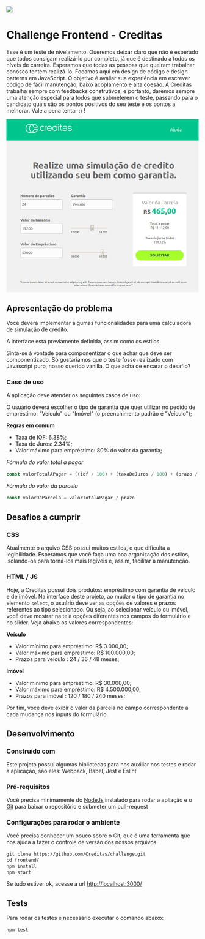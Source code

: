 <img src="https://www.creditas.com.br/static/images/logo-creditas-color-8367919c2a.svg" width="400">

# Challenge Frontend - Creditas
Esse é um teste de nivelamento. Queremos deixar claro que não é esperado que todos consigam realizá-lo por completo, já que é destinado a todos os níveis de carreira. Esperamos que todas as pessoas que queiram trabalhar conosco tentem realizá-lo. Focamos aqui em design de código e design patterns em JavaScript. O objetivo é avaliar sua experiência em escrever código de fácil manutenção, baixo acoplamento e alta coesão. A Creditas trabalha sempre com feedbacks construtivos, e portanto, daremos sempre uma atenção especial para todos que submeterem o teste, passando para o candidato quais são os pontos positivos do seu teste e os pontos a melhorar. Vale a pena tentar :) !

<img style="display: block; margin: 0 auto;" src="./layout.png">

## Apresentação do problema

Você deverá implementar algumas funcionalidades para uma calculadora de simulação de crédito.

A interface está previamente definida, assim como os estilos.

Sinta-se à vontade para componentizar o que achar que deve ser componentizado.
Só gostariamos que o teste fosse realizado com Javascript puro, nosso querido vanilla. O que acha de encarar o desafio?

### Caso de uso

A aplicação deve atender os seguintes casos de uso:

O usuário deverá escolher o tipo de garantia que quer utilizar no pedido de empréstimo: "Veículo" ou "Imóvel" (o preenchimento padrão é "Veículo");

**Regras em comum**
- Taxa de IOF: 6.38%;
- Taxa de Juros: 2.34%;
- Valor máximo para empréstimo: 80% do valor da garantia;

*Fórmula do valor total a pagar*

```javascript
const valorTotalAPagar = ((iof / 100) + (taxaDeJuros / 100) + (prazo / 1000) + 1) * valorDoEmprestimo
```

*Fórmula do valor da parcela*

```javascript
const valorDaParcela = valorTotalAPagar / prazo
```

## Desafios a cumprir

### CSS
Atualmente o arquivo CSS possui muitos estilos, o que dificulta a legibilidade. Esperamos que você faça uma boa arganização dos estilos, isolando-os para torná-los mais legíveis e, assim, facilitar a manutenção.

### HTML / JS
Hoje, a Creditas possui dois produtos: empréstimo com garantia de veículo e de imóvel. Na interface deste projeto, ao mudar o tipo de garantia no elemento `select`, o usuário deve ver as opções de valores e prazos referentes ao tipo selecionado. Ou seja, ao selecionar veículo ou imóvel, você deve mostrar na tela opções diferentes nos campos do formulário e no slider. Veja abaixo os valores correspondentes:

**Veículo**
- Valor mínimo para empréstimo: R$ 3.000,00;
- Valor máximo para empréstimo: R$ 100.000,00;
- Prazos para veículo : 24 / 36 / 48 meses;

**Imóvel**
- Valor mínimo para empréstimo: R$ 30.000,00;
- Valor máximo para empréstimo: R$ 4.500.000,00;
- Prazos para imóvel : 120 / 180 / 240 meses;

Por fim, você deve exibir o valor da parcela no campo correspondente a cada mudança nos inputs do formulário.

## Desenvolvimento

### Construído com
Este projeto possui algumas bibliotecas para nos auxiliar nos testes e rodar a aplicação, são eles: Webpack, Babel, Jest e Eslint

### Pré-requisitos
Você precisa minimamente do [NodeJs](https://nodejs.org/en/) instalado para rodar a apliação e o [Git](https://git-scm.com/book/en/v2/Getting-Started-Installing-Git) para baixar o repositório e submeter um pull-request

### Configurações para rodar o ambiente

Você precisa conhecer um pouco sobre o Git, que é uma ferramenta que nos ajuda a fazer o controle de versão dos nossos arquivos.

```shell
git clone https://github.com/Creditas/challenge.git
cd frontend/
npm install
npm start
```

Se tudo estiver ok, acesse a url [http://localhost:3000/](http://localhost:3000/)

## Tests

Para rodar os testes é necessário executar o comando abaixo:

```shell
npm test
```
